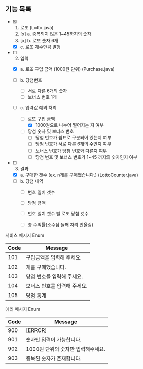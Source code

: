 ## 기능 목록

- [x] 1. 로또 (Lotto.java) 
  2. [x] a. 중복되지 않은 1~45까지의 숫자
  3. [x] b. 로또 숫자 6개
  
  - [x] c. 로또 개수만큼 발행
  
- [ ] 2. 입력

  - [x] a. 로또 구입 금액 (1000원 단위) (Purchase.java)

  - [ ] b. 당첨번호
    - [ ] 서로 다른 6개의 숫자
    - [ ] 보너스 번호 1개
  - [ ] c. 입력값 예외 처리
    - [ ] 로또 구입 금액
      - [x] 1000원으로 나누어 떨어지는 지 여부
    - [ ] 당첨 숫자 및 보너스 번호
      - [ ] 당첨 번호가 쉼표로 구분되어 있는지 여부
      - [ ] 당첨 번호가 서로 다른 6개의 수인지 여부
      - [ ] 보너스 번호가 당첨 번호와 다른지 여부
      - [ ] 당첨 번호 및 보너스 번호가 1~45 까지의 숫자인지 여부

- [ ] 3. 결과

  - [x] a. 구매한 갯수 (ex. n개를 구매했습니다.) (LottoCounter.java)
  - [ ] b. 당첨 내역
    - [ ] 번호 일치 갯수
    - [ ] 당첨 금액
    - [ ] 번호 일치 갯수 별 로또 당첨 갯수
    - [ ] 총 수익률(소수점 둘째 자리 반올림)



서비스 메시지 Enum

| Code | Message                      |
| ---- | ---------------------------- |
| 101  | 구입금액을 입력해 주세요.    |
| 102  | 개를 구매했습니다.           |
| 103  | 당첨 번호를 입력해 주세요.   |
| 104  | 보너스 번호를 입력해 주세요. |
| 105  | 당첨 통계                    |

에러 메시지 Enum

| Code | Message                            |
| ---- | ---------------------------------- |
| 900  | [ERROR]                            |
| 901  | 숫자만 입력이 가능합니다.          |
| 902  | 1000원 단위의 숫자만 입력해주세요. |
| 903  | 중복된 숫자가 존재합니다.          |


